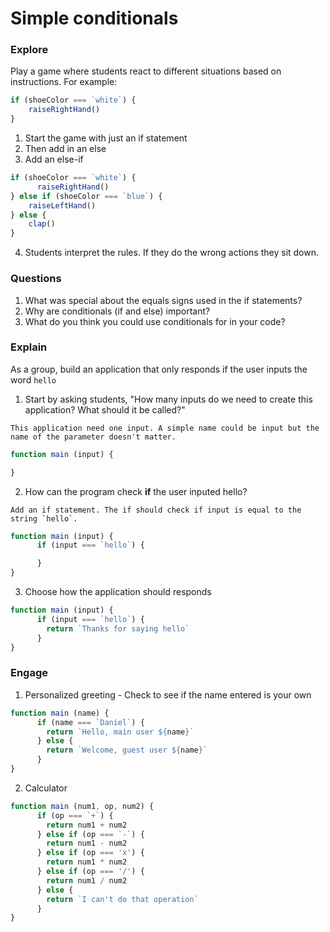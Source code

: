 # Simple conditionals

### Explore
Play a game where students react to different situations based on instructions. For example:
```js
if (shoeColor === `white`) {
	raiseRightHand()
}
```

1. Start the game with just an if statement
2. Then add in an else
3. Add an else-if
```js
if (shoeColor === `white`) {
	  raiseRightHand()
} else if (shoeColor === `blue`) {
    raiseLeftHand()
} else {
    clap()
}
```
4. Students interpret the rules. If they do the wrong actions they sit down.


### Questions

1. What was special about the equals signs used in the if statements?
2. Why are conditionals (if and else) important?
3. What do you think you could use conditionals for in your code?

### Explain
As a group, build an application that only responds if the user inputs the word `hello`

1. Start by asking students, "How many inputs do we need to create this application? What should it be called?"
```
This application need one input. A simple name could be input but the name of the parameter doesn't matter.
```
  ```js
  function main (input) {

  }
  ```
2. How can the program check **if** the user inputed hello?
```
Add an if statement. The if should check if input is equal to the string `hello`.
```
```js
function main (input) {
      if (input === `hello`) {

      }
}
```
3. Choose how the application should responds
```js
function main (input) {
      if (input === `hello`) {
        return `Thanks for saying hello`
      }
}
```

### Engage
1. Personalized greeting - Check to see if the name entered is your own
```js
function main (name) {
      if (name === `Daniel`) {
        return `Hello, main user ${name}`
      } else {
        return `Welcome, guest user ${name}`
      }
}
```
2. Calculator
```js
function main (num1, op, num2) {
      if (op === `+`) {
        return num1 + num2
      } else if (op === `-`) {
        return num1 - num2
      } else if (op === 'x') {
        return num1 * num2
      } else if (op === '/') {
        return num1 / num2
      } else {
        return `I can't do that operation`
      }
}
```
